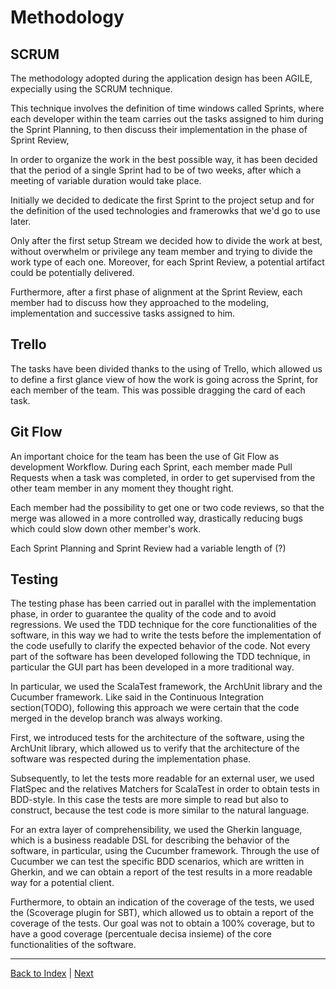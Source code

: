 # Methodology


## SCRUM

The methodology adopted during the application design has been AGILE, expecially using the SCRUM technique.

This technique involves the definition of time windows called Sprints, where each developer within the team carries out the tasks assigned to him during the Sprint Planning, to then discuss their implementation in the phase of Sprint Review, 

In order to organize the work in the best possible way, it has been decided that the period of a single Sprint had to be of two weeks, after which a meeting of variable duration would take place.

Initially we decided to dedicate the first Sprint to the project setup and for the definition of the used technologies and framerowks that we'd go to use later.

Only after the first setup Stream we decided how to divide the work at best, without overwhelm or privilege any team member and trying to divide the work type of each one. Moreover, for each Sprint Review, a potential artifact could be potentially delivered.

Furthermore, after a first phase of alignment at the Sprint Review, each member had to discuss how they approached to the modeling, implementation and successive tasks assigned to him.

## Trello

The tasks have been divided thanks to the using of Trello, which allowed us to define a first glance view of how the work is going across the Sprint, for each member of the team. This was possible dragging the card of each task. 


## Git Flow

An important choice for the team has been the use of Git Flow as development Workflow.
During each Sprint, each member made Pull Requests when a task was completed, in order to get supervised from the other team member in any moment they thought right. 

Each member had the possibility to get one or two code reviews, so that the merge was allowed in a more controlled way, drastically reducing bugs which could slow down other member's work.

Each Sprint Planning and Sprint Review had a variable length of (?)

## Testing

The testing phase has been carried out in parallel with the implementation phase, in order to guarantee the quality of the code and to avoid regressions.
We used the TDD technique for the core functionalities of the software, in this way we had to write the tests before the implementation of the code usefully to clarify the expected behavior of the code.
Not every part of the software has been developed following the TDD technique, in particular the GUI part has been developed in a more traditional way.

In particular, we used the ScalaTest framework, the ArchUnit library and the Cucumber framework.
Like said in the Continuous Integration section(TODO), following this approach we were certain that the code merged in the develop branch was always working.

First, we introduced tests for the architecture of the software, using the ArchUnit library, which allowed us to verify that the architecture of the software was respected during the implementation phase.

Subsequently, to let the tests more readable for an external user, we used FlatSpec and the relatives Matchers for ScalaTest in order to obtain tests in BDD-style.
In this case the tests are more simple to read but also to construct, because the test code is more similar to the natural language.

For an extra layer of comprehensibility, we used the Gherkin language, which is a business readable DSL for describing the behavior of the software, in particular, using the Cucumber framework.
Through the use of Cucumber we can test the specific BDD scenarios, which are written in Gherkin, and we can obtain a report of the test results in a more readable way for a potential client.

Furthermore, to obtain an indication of the coverage of the tests, we used the (Scoverage plugin for SBT), which allowed us to obtain a report of the coverage of the tests.
Our goal was not to obtain a 100% coverage, but to have a good coverage (percentuale decisa insieme) of the core functionalities of the software.





---
[Back to Index](README.md) | [Next](2-requirements.md)

